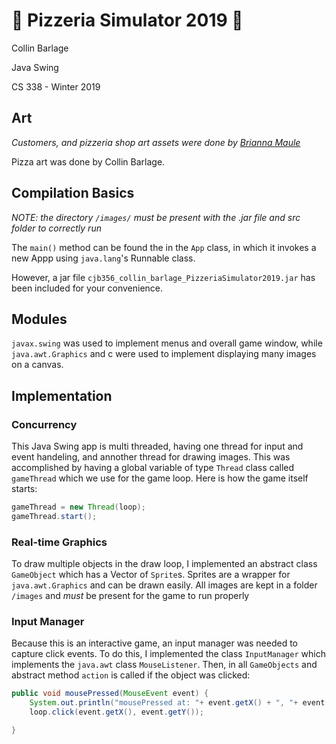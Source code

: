 # 🍕 Pizzeria Simulator 2019 🍕

Collin Barlage

Java Swing

CS 338 - Winter 2019

## Art

*Customers, and pizzeria shop art assets were done by [Brianna Maule](https://www.instagram.com/briannamauleartist/)*

Pizza art was done by Collin Barlage.

## Compilation Basics

*NOTE: the directory `/images/` must be present with the .jar file and src folder to correctly run*

The `main()` method can be found the in the `App` class, in which it invokes a new Appp using `java.lang`'s Runnable class.

However, a jar file `cjb356_collin_barlage_PizzeriaSimulator2019.jar` has been included for your convenience.

## Modules

`javax.swing` was used to implement menus and overall game window, while `java.awt.Graphics` and c were used to implement displaying many images on a canvas.

## Implementation

### Concurrency

This Java Swing app is multi threaded, having one thread for input and event handeling, and annother thread for drawing images.
This was accomplished by having a global variable of type `Thread` class called `gameThread` which we use for the game loop. Here is how the game itself starts:
```java
gameThread = new Thread(loop);
gameThread.start();
``` 

### Real-time Graphics

To draw multiple objects in the draw loop, I implemented an abstract class `GameObject` which has a Vector of `Sprite`s. Sprites are a wrapper for `java.awt.Graphics` and can be drawn easily. All images are kept in a folder `/images` and *must* be present for the game to run properly 

### Input Manager

Because this is an interactive game, an input manager was needed to capture click events. To do this, I implemented the class `InputManager` which implements the `java.awt` class `MouseListener`. Then, in all `GameObjects` and abstract method `action` is called if the object was clicked:
```java
public void mousePressed(MouseEvent event) {
    System.out.println("mousePressed at: "+ event.getX() + ", "+ event.getY());
    loop.click(event.getX(), event.getY());

}
```
